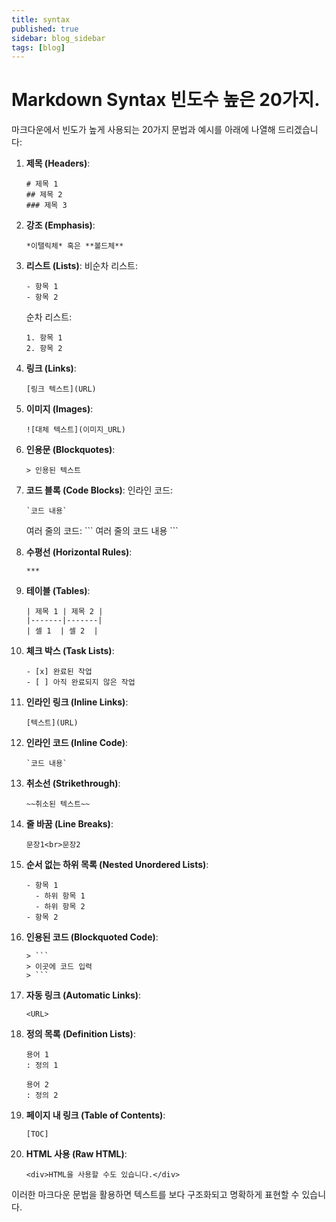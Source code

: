 ```yaml
---
title: syntax
published: true
sidebar: blog_sidebar
tags: [blog]
---
```


# Markdown Syntax 빈도수 높은 20가지.

마크다운에서 빈도가 높게 사용되는 20가지 문법과 예시를 아래에 나열해 드리겠습니다:

1. **제목 (Headers)**:
   ```
   # 제목 1
   ## 제목 2
   ### 제목 3
   ```
   
2. **강조 (Emphasis)**:
   ```
   *이탤릭체* 혹은 **볼드체**
   ```
   
3. **리스트 (Lists)**:
   비순차 리스트:
   ```
   - 항목 1
   - 항목 2
   ```
   순차 리스트:
   ```
   1. 항목 1
   2. 항목 2
   ```
   
4. **링크 (Links)**:
   ```
   [링크 텍스트](URL)
   ```
   
5. **이미지 (Images)**:
   ```
   ![대체 텍스트](이미지_URL)
   ```
   
6. **인용문 (Blockquotes)**:
   ```
   > 인용된 텍스트
   ```
   
7. **코드 블록 (Code Blocks)**:
   인라인 코드:
   ```
   `코드 내용`
   ```
   여러 줄의 코드:
   \```
   여러 줄의 코드 내용
   \```
   
8. **수평선 (Horizontal Rules)**:
   ```
   ***
   ```
   
9. **테이블 (Tables)**:
   ```
   | 제목 1 | 제목 2 |
   |-------|-------|
   | 셀 1  | 셀 2  |
   ```
   
10. **체크 박스 (Task Lists)**:
    ```
    - [x] 완료된 작업
    - [ ] 아직 완료되지 않은 작업
    ```
   
11. **인라인 링크 (Inline Links)**:
    ```
    [텍스트](URL)
    ```
   
12. **인라인 코드 (Inline Code)**:
    ```
    `코드 내용`
    ```
   
13. **취소선 (Strikethrough)**:
    ```
    ~~취소된 텍스트~~
    ```
   
14. **줄 바꿈 (Line Breaks)**:
    ```
    문장1<br>문장2
    ```
   
15. **순서 없는 하위 목록 (Nested Unordered Lists)**:  

    ```
    - 항목 1
      - 하위 항목 1
      - 하위 항목 2
    - 항목 2
    ```
      

16. **인용된 코드 (Blockquoted Code)**:
    ```
    > ```
    > 이곳에 코드 입력
    > ```
    ```
   
17. **자동 링크 (Automatic Links)**:
    ```
    <URL>
    ```
   
18. **정의 목록 (Definition Lists)**:
    ```
    용어 1
    : 정의 1
    
    용어 2
    : 정의 2
    ```
   
19. **페이지 내 링크 (Table of Contents)**:
    ```
    [TOC]
    ```
   
20. **HTML 사용 (Raw HTML)**:
    ```
    <div>HTML을 사용할 수도 있습니다.</div>
    ```

이러한 마크다운 문법을 활용하면 텍스트를 보다 구조화되고 명확하게 표현할 수 있습니다.